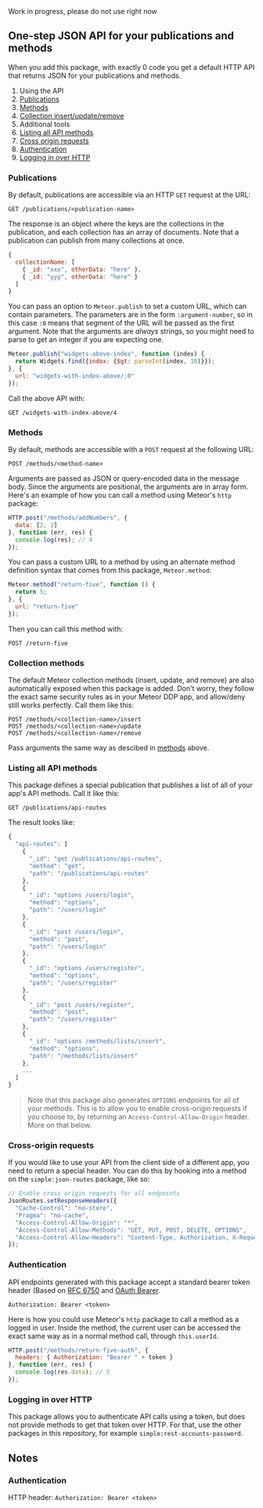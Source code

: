 Work in progress, please do not use right now

## One-step JSON API for your publications and methods

When you add this package, with exactly 0 code you get a default HTTP API that returns JSON for your publications and methods.

1. Using the API
  1. [Publications](#publications)
  2. [Methods](#methods)
  3. [Collection insert/update/remove](#collectionmethods)
2. Additional tools
  1. [Listing all API methods](#listingallapimethods)
  2. [Cross origin requests](#crossoriginrequests)
  3. [Authentication](#authentication)
  4. [Logging in over HTTP](#logginginoverhttp)

### Publications

By default, publications are accessible via an HTTP `GET` request at the URL:

```http
GET /publications/<publication-name>
```

The response is an object where the keys are the collections in the publication, and each collection has an array of documents. Note that a publication can publish from many collections at once.

```js
{
  collectionName: [
    { _id: "xxx", otherData: "here" },
    { _id: "yyy", otherData: "here" }
  ]
}
```

You can pass an option to `Meteor.publish` to set a custom URL, which can contain parameters. The parameters are in the form `:argument-number`, so in this case `:0` means that segment of the URL will be passed as the first argument. Note that the arguments are _always_ strings, so you might need to parse to get an integer if you are expecting one.

```js
Meteor.publish("widgets-above-index", function (index) {
  return Widgets.find({index: {$gt: parseInt(index, 10)}});
}, {
  url: "widgets-with-index-above/:0"
});
```

Call the above API with:

```http
GET /widgets-with-index-above/4
```

### Methods

By default, methods are accessible with a `POST` request at the following URL:

```http
POST /methods/<method-name>
```

Arguments are passed as JSON or query-encoded data in the message body. Since the arguments are positional, the arguments are in array form. Here's an example of how you can call a method using Meteor's `http` package:

```js
HTTP.post("/methods/addNumbers", {
  data: [2, 2]
}, function (err, res) {
  console.log(res); // 4
});
```

You can pass a custom URL to a method by using an alternate method definition syntax that comes from this package, `Meteor.method`:

```js
Meteor.method("return-five", function () {
  return 5;
}, {
  url: "return-five"
});
```

Then you can call this method with:

```http
POST /return-five
```

### Collection methods

The default Meteor collection methods (insert, update, and remove) are also automatically exposed when this package is added. 
Don't worry, they follow the exact same security rules as in your Meteor DDP app, and allow/deny still works perfectly. Call them like this:

```http
POST /methods/<collection-name>/insert
POST /methods/<collection-name>/update
POST /methods/<collection-name>/remove
```

Pass arguments the same way as descibed in [methods](#methods) above.

### Listing all API methods

This package defines a special publication that publishes a list of all of your app's API methods. Call it like this:

```http
GET /publications/api-routes
```

The result looks like:

```js
{
  "api-routes": [
    {
      "_id": "get /publications/api-routes",
      "method": "get",
      "path": "/publications/api-routes"
    },
    {
      "_id": "options /users/login",
      "method": "options",
      "path": "/users/login"
    },
    {
      "_id": "post /users/login",
      "method": "post",
      "path": "/users/login"
    },
    {
      "_id": "options /users/register",
      "method": "options",
      "path": "/users/register"
    },
    {
      "_id": "post /users/register",
      "method": "post",
      "path": "/users/register"
    },
    {
      "_id": "options /methods/lists/insert",
      "method": "options",
      "path": "/methods/lists/insert"
    },
    ...
  ]
}
```

> Note that this package also generates `OPTIONS` endpoints for all of your methods. This is to allow you to enable cross-origin requests if you choose to, by returning an `Access-Control-Allow-Origin` header. More on that below. 

### Cross-origin requests

If you would like to use your API from the client side of a different app, you need to return a special header. You can do this by hooking into a method on the `simple:json-routes` package, like so:

```js
// Enable cross origin requests for all endpoints
JsonRoutes.setResponseHeaders({
  "Cache-Control": "no-store",
  "Pragma": "no-cache",
  "Access-Control-Allow-Origin": "*",
  "Access-Control-Allow-Methods": "GET, PUT, POST, DELETE, OPTIONS",
  "Access-Control-Allow-Headers": "Content-Type, Authorization, X-Requested-With"
});
```

### Authentication

API endpoints generated with this package accept a standard bearer token header (Based on [RFC 6750](http://tools.ietf.org/html/rfc6750#section-2.1) and [OAuth Bearer](http://self-issued.info/docs/draft-ietf-oauth-v2-bearer.html#authz-header).

```http
Authorization: Bearer <token>
```

Here is how you could use Meteor's `http` package to call a method as a logged in user. Inside the method, the current user can be accessed the exact same way as in a normal method call, through `this.userId`.

```js
HTTP.post("/methods/return-five-auth", {
  headers: { Authorization: "Bearer " + token }
}, function (err, res) {
  console.log(res.data); // 5
});
```

### Logging in over HTTP

This package allows you to authenticate API calls using a token, but does not provide methods to get that token over HTTP. For that, use the other packages in this repository, for example `simple:rest-accounts-password`.

## Notes

### Authentication



HTTP header: `Authorization: Bearer <token>`
